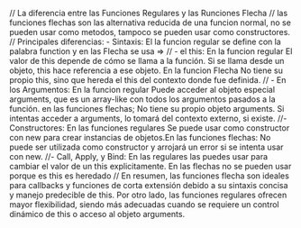 // La diferencia entre las Funciones Regulares y las Runciones Flecha
// las funciones flechas son las alternativa reducida de una funcion normal, no se pueden usar como metodos, tampoco se pueden usar como constructores.
// Principales diferencias: - Sintaxis: El la funcion regular se define con la palabra function y en las Flecha se usa =>
// - el this: En la funcion regular El valor de this depende de cómo se llama a la función. Si se llama desde un objeto, this hace referencia a ese objeto. En la funcion Flecha No tiene su propio this, sino que hereda el this del contexto donde fue definida.
// - En los Argumentos: En la funcion regular Puede acceder al objeto especial arguments, que es un array-like con todos los argumentos pasados a la función. en las funciones flechas; No tiene su propio objeto arguments. Si intentas acceder a arguments, lo tomará del contexto externo, si existe.
//- Constructores: En las funciones regulares Se puede usar como constructor con new para crear instancias de objetos.En las funciones flechas: No puede ser utilizada como constructor y arrojará un error si se intenta usar con new.
//- Call, Apply, y Bind: En las regulares las puedes usar para cambiar el valor de un this explicitamente. En las flechas no se pueden usar porque es this es heredado
// En resumen, las funciones flecha son ideales para callbacks y funciones de corta extensión debido a su sintaxis concisa y manejo predecible de this. Por otro lado, las funciones regulares ofrecen mayor flexibilidad, siendo más adecuadas cuando se requiere un control dinámico de this o acceso al objeto arguments.
